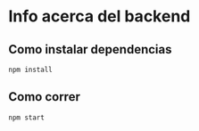 # Info acerca del backend

## Como instalar dependencias

    npm install

## Como correr

    npm start
